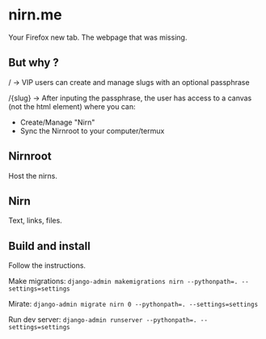 # nirn.me

Your Firefox new tab. The webpage that was missing.

## But why ?

/ -> VIP users can create and manage slugs with an optional passphrase

/{slug} -> After inputing the passphrase, the user has access to a canvas (not the html element)
where you can:
- Create/Manage "Nirn"
- Sync the Nirnroot to your computer/termux


## Nirnroot

Host the nirns.

## Nirn

Text, links, files.

## Build and install

Follow the instructions.

Make migrations:
`django-admin makemigrations nirn --pythonpath=. --settings=settings`

Mirate:
`django-admin migrate nirn 0 --pythonpath=. --settings=settings`

Run dev server:
`django-admin runserver --pythonpath=. --settings=settings`
